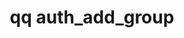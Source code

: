 ---
category: auth
command: auth_add_group
keywords: qq, qq_cli, auth_add_group
optional_options:
- alternate: []
  help: New group's name (windows style)
  name: --name
  required: true
- alternate: []
  help: Optional NFS gid
  name: --gid
  required: false
permalink: /qq-cli-command-guide/auth/auth_add_group.html
positional_options: []
sidebar: qq_cli_command_reference_sidebar
summary: This section explains how to use the <code>qq auth_add_group</code> command.
synopsis: Add a new group
title: qq auth_add_group
usage: qq auth_add_group [-h] --name NAME [--gid GID]

---